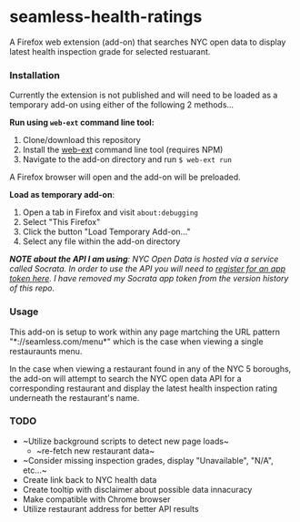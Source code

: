 # seamless-health-ratings
A Firefox web extension (add-on) that searches NYC open data to display latest health inspection grade for selected restuarant.

### Installation
Currently the extension is not published and will need to be loaded as a temporary add-on using either of the following 2 methods...<br>


**Run using `web-ext` command line tool:**
1. Clone/download this repository
2. Install the [web-ext](https://www.npmjs.com/package/web-ext) command line tool (requires NPM)
3. Navigate to the add-on directory and run `$ web-ext run`

A Firefox browser will open and the add-on will be preloaded.

**Load as temporary add-on**:
1. Open a tab in Firefox and visit `about:debugging`
2. Select "This Firefox"
3. Click the button "Load Temporary Add-on..."
4. Select any file within the add-on directory

***NOTE about the API I am using**: NYC Open Data is hosted via a service called Socrata. In order to use the API you will need to [register for an app token here](https://dev.socrata.com/register). I have removed my Socrata app token from the version history of this repo.*

### Usage
This add-on is setup to work within any page martching the URL pattern "\*://seamless.com/menu\*" which is the case when viewing a single restauraunts menu.

In the case when viewing a restaurant found in any of the NYC 5 boroughs, the add-on will attempt to search the NYC open data API for a corresponding restaurant and display the latest health inspection rating underneath the restaurant's name.

### TODO
- ~Utilize background scripts to detect new page loads~
  - ~re-fetch new restaurant data~
- ~Consider missing inspection grades, display "Unavailable", "N/A", etc...~
- Create link back to NYC health data
- Create tooltip with disclaimer about possible data innacuracy
- Make compatible with Chrome browser
- Utilize restaurant address for better API results
